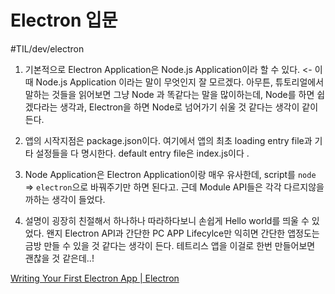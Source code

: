 # Electron 입문
#TIL/dev/electron


1. 기본적으로 Electron Application은 Node.js Application이라 할 수 있다. <- 이때 Node.js Application 이라는 말이 무엇인지 잘 모르겠다.  아무튼, 튜토리얼에서 말하는 것들을 읽어보면 그냥 Node 과 똑같다는 말을 많이하는데, Node를 하면 쉽겠다라는 생각과, Electron을 하면 Node로 넘어가기 쉬울 것 같다는 생각이 같이 든다. 

2. 앱의 시작지점은 package.json이다. 여기에서 앱의 최초 loading entry file과 기타 설정들을 다 명시한다. default entry file은 index.js이다 .

3. Node Application은 Electron Application이랑 매우 유사한데, script를 `node` => `electron`으로 바꿔주기만 하면 된다고. 근데 Module API들은 각각 다르지않을까하는 생각이 들었다. 

4. 설명이 굉장히 친절해서 하나하나 따라하다보니 손쉽게 Hello world를 띄울 수 있었다. 왠지 Electron API과 간단한 PC APP Lifecylce만 익히면 간단한 앱정도는 금방 만들 수 있을 것 같다는 생각이 든다. 테트리스 앱을 이걸로 한번 만들어보면 괜찮을 것 같은데..! 
 


[Writing Your First Electron App | Electron](https://electronjs.org/docs/tutorial/first-app)